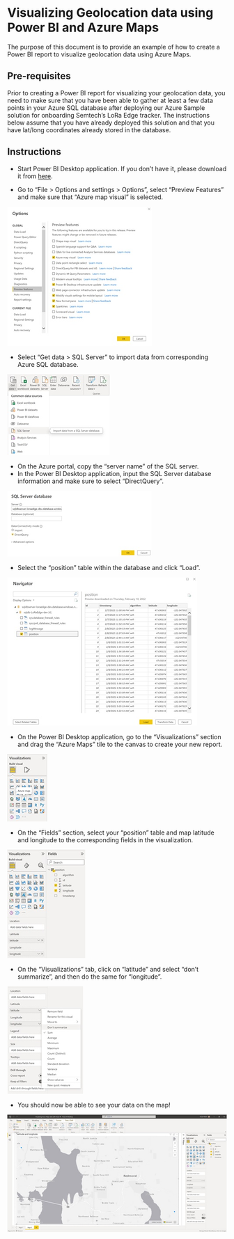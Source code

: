 # Visualizing Geolocation data using Power BI and Azure Maps

The purpose of this document is to provide an example of how to create a Power BI report to visualize geolocation data using Azure Maps.

## Pre-requisites

Prior to creating a Power BI report for visualizing your geolocation data, you need to make sure that you have been able to gather at least a few data points in your Azure SQL database after deploying our Azure Sample solution for onboarding Semtech’s LoRa Edge tracker.
The instructions below assume that you have already deployed this solution and that you have lat/long coordinates already stored in the database.

## Instructions

- Start Power BI Desktop application. If you don’t have it, please download it from [here](https://powerbi.microsoft.com/desktop?WT.mc_id=Blog_Desktop_Update).

- Go to “File > Options and settings > Options”, select “Preview Features” and make sure that “Azure map visual” is selected.

![](../images/AzureMaps_Preview.jpg)

- Select “Get data > SQL Server” to import data from corresponding Azure SQL database.

![](../images/AzureSQLDB.jpg)

- On the Azure portal, copy the “server name” of the SQL server. 
- In the Power BI Desktop application, input the SQL Server database information and make sure to select “DirectQuery”.

![](../images/SQLServerName.jpg)

- Select the “position” table within the database and click “Load”.

![](../images/LoadSQLdata.jpg)

- On the Power BI Desktop application, go to the “Visualizations” section and drag the “Azure Maps” tile to the canvas to create your new report.

![](../images/AzureMaps_Tile.jpg)

- On the “Fields” section, select your “position” table and map latitude and longitude to the corresponding fields in the visualization.

![](../images/Visualization_Fields.jpg)

- On the “Visualizations” tab, click on “latitude” and select “don’t summarize”, and then do the same for “longitude”.

![](../images/Visualization_Fields_donotsummarize.jpg)

- You should now be able to see your data on the map!

![](../images/PowerBISampleReport.jpg)
